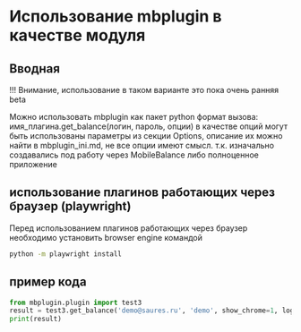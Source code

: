 # Использование mbplugin в качестве модуля

## Вводная

!!! Внимание, использование в таком варианте это пока очень ранняя beta

Можно использовать mbplugin как пакет python формат вызова:  
имя_плагина.get_balance(логин, пароль, опции) 
в качестве опций могут быть использованы параметры из секции Options, описание их можно найти в mbplugin_ini.md, 
не все опции имеют смысл. т.к. изначально создавались под работу через MobileBalance либо полноценное приложение 

## использование плагинов работающих через браузер (playwright)

Перед использованием плагинов работающих через браузер необходимо установить browser engine командой 
```sh
python -m playwright install
```

## пример кода
```py
from mbplugin.plugin import test3
result = test3.get_balance('demo@saures.ru', 'demo', show_chrome=1, logconsole=0, logging='ERROR')
print(result)
``` 
